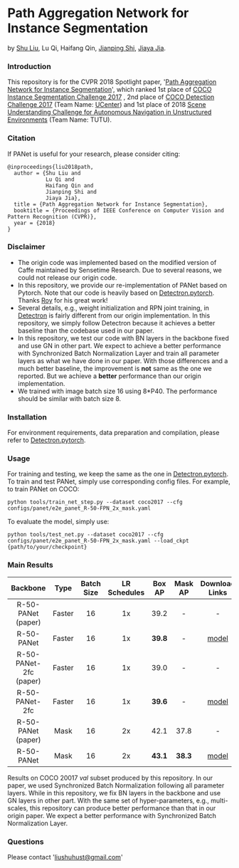 # Path Aggregation Network for Instance Segmentation

by [Shu Liu](http://shuliu.me), Lu Qi, Haifang Qin, [Jianping Shi](https://shijianping.me/), [Jiaya Jia](http://jiaya.me/).

### Introduction

This repository is for the CVPR 2018 Spotlight paper, '[Path Aggregation Network for Instance Segmentation](https://arxiv.org/abs/1803.01534)', which ranked 1st place of [COCO Instance Segmentation Challenge 2017](http://cocodataset.org/#detections-leaderboard) , 2nd place of [COCO Detection Challenge 2017](http://cocodataset.org/#detections-leaderboard) (Team Name: [UCenter](https://places-coco2017.github.io/#winners)) and 1st place of 2018 [Scene Understanding Challenge for Autonomous Navigation in Unstructured Environments](http://cvit.iiit.ac.in/scene-understanding-challenge-2018/benchmarks.php#instance) (Team Name: TUTU).

### Citation

If PANet is useful for your research, please consider citing:

    @inproceedings{liu2018path,
      author = {Shu Liu and
                Lu Qi and
                Haifang Qin and
                Jianping Shi and
                Jiaya Jia},
      title = {Path Aggregation Network for Instance Segmentation},
      booktitle = {Proceedings of IEEE Conference on Computer Vision and Pattern Recognition (CVPR)},
      year = {2018}
    }


### Disclaimer 

- The origin code was implemented based on the modified version of Caffe maintained by Sensetime Research. Due to several reasons, we could not release our origin code. 
- In this repository, we provide our re-implementation of PANet based on Pytorch. Note that our code is heavily based on [Detectron.pytorch](https://github.com/roytseng-tw/Detectron.pytorch). Thanks [Roy](https://github.com/roytseng-tw) for his great work!
- Several details, e.g., weight initialization and RPN joint training, in [Detectron](https://github.com/facebookresearch/Detectron) is fairly different from our origin implementation. In this repository, we simply follow Detectron because it achieves a better baseline than the codebase used in our paper. 
- In this repository, we test our code with BN layers in the backbone fixed and use GN in other part. We expect to achieve a better performance with Synchronized Batch Normalization Layer and train all parameter layers as what we have done in our paper. With those differences and a much better baseline, the improvement is **not** same as the one we reported. But we achieve a **better** performance than our origin implementation. 
- We trained with image batch size 16 using 8*P40. The performance should be similar with batch size 8.

### Installation

For environment requirements, data preparation and compilation, please refer to [Detectron.pytorch](https://github.com/roytseng-tw/Detectron.pytorch).

### Usage

For training and testing, we keep the same as the one in [Detectron.pytorch](https://github.com/roytseng-tw/Detectron.pytorch). To train and test PANet, simply use corresponding config files. For example, to train PANet on COCO:

```shell
python tools/train_net_step.py --dataset coco2017 --cfg configs/panet/e2e_panet_R-50-FPN_2x_mask.yaml
```

To evaluate the model, simply use:

```shell
python tools/test_net.py --dataset coco2017 --cfg configs/panet/e2e_panet_R-50-FPN_2x_mask.yaml --load_ckpt {path/to/your/checkpoint}
```

### Main Results


 Backbone     | Type   | Batch Size      | LR Schedules | Box AP | Mask AP | Download Links 
 :------------: |:------------: |:------------: |:------: | :-------: | :--------------:| :--------------:
 R-50-PANet (paper) | Faster | 16 | 1x | 39.2 | - | - 
 R-50-PANet | Faster | 16 | 1x | **39.8** | - | [model](https://drive.google.com/file/d/1_ahNQHY3D4mbsMWHR2FwmItBkLwYOrS4/view?usp=sharing) 
 R-50-PANet-2fc (paper) | Faster | 16 | 1x | 39.0 | - | - 
 R-50-PANet-2fc | Faster | 16 | 1x | **39.6** | - | [model](https://drive.google.com/file/d/1s-xm8GxHbmnt5M3gOMacXIRMvCGaDeRR/view?usp=sharing) 
 R-50-PANet (paper) | Mask| 16 | 2x | 42.1 | 37.8 | - 
 R-50-PANet | Mask | 16| 2x | **43.1** | **38.3** | [model](https://drive.google.com/file/d/1-pVZQ3GR6Aj7KJzH9nWoRQ-Lts8IcdMS/view?usp=sharing) 

Results on COCO 20017 *val* subset produced by this repository. In our paper, we used Synchronized Batch Normalization following all parameter layers. While in this repository, we fix BN layers in the backbone and use GN layers in other part. With the same set of hyper-parameters, e.g., multi-scales, this repository can produce better performance than that in our origin paper. We expect a better performance with Synchronized Batch Normalization Layer.

### Questions

Please contact 'liushuhust@gmail.com'